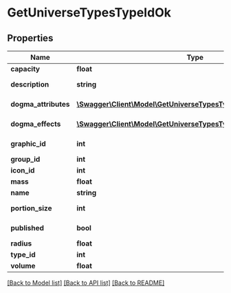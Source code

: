 # GetUniverseTypesTypeIdOk

## Properties
Name | Type | Description | Notes
------------ | ------------- | ------------- | -------------
**capacity** | **float** | capacity number | [optional] 
**description** | **string** | description string | 
**dogma_attributes** | [**\Swagger\Client\Model\GetUniverseTypesTypeIdOkDogmaAttributes[]**](GetUniverseTypesTypeIdOkDogmaAttributes.md) | dogma_attributes array | [optional] 
**dogma_effects** | [**\Swagger\Client\Model\GetUniverseTypesTypeIdOkDogmaEffects[]**](GetUniverseTypesTypeIdOkDogmaEffects.md) | dogma_effects array | [optional] 
**graphic_id** | **int** | graphic_id integer | [optional] 
**group_id** | **int** | group_id integer | 
**icon_id** | **int** | icon_id integer | [optional] 
**mass** | **float** | mass number | [optional] 
**name** | **string** | name string | 
**portion_size** | **int** | portion_size integer | [optional] 
**published** | **bool** | published boolean | 
**radius** | **float** | radius number | [optional] 
**type_id** | **int** | type_id integer | 
**volume** | **float** | volume number | [optional] 

[[Back to Model list]](../README.md#documentation-for-models) [[Back to API list]](../README.md#documentation-for-api-endpoints) [[Back to README]](../README.md)


